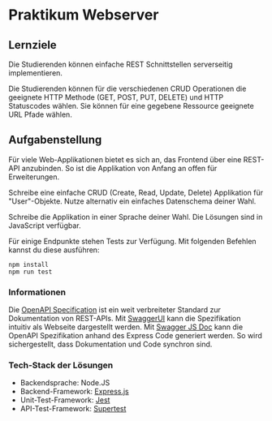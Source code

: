 # Praktikum Webserver

## Lernziele

Die Studierenden können einfache REST Schnittstellen serverseitig implementieren.

Die Studierenden können für die verschiedenen CRUD Operationen die geeignete HTTP Methode (GET, POST, PUT, DELETE) und
HTTP Statuscodes wählen. Sie können für eine gegebene Ressource geeignete URL Pfade wählen.

## Aufgabenstellung

Für viele Web-Applikationen bietet es sich an, das Frontend über eine REST-API anzubinden.
So ist die Applikation von Anfang an offen für Erweiterungen.

Schreibe eine einfache CRUD (Create, Read, Update, Delete) Applikation für "User"-Objekte.
Nutze alternativ ein einfaches Datenschema deiner Wahl.

Schreibe die Applikation in einer Sprache deiner Wahl. Die Lösungen sind in JavaScript verfügbar.

Für einige Endpunkte stehen Tests zur Verfügung.
Mit folgenden Befehlen kannst du diese ausführen:

```shell
npm install
npm run test
```



### Informationen

Die [OpenAPI Specification](https://de.wikipedia.org/wiki/OpenAPI) ist ein weit verbreiteter Standard zur Dokumentation
von REST-APIs.
Mit [SwaggerUI](https://swagger.io/tools/swagger-ui/) kann die Spezifikation intuitiv als Webseite dargestellt werden.
Mit [Swagger JS Doc](https://github.com/Surnet/swagger-jsdoc) kann die OpenAPI Spezifikation anhand des Express Code
generiert werden.
So wird sichergestellt, dass Dokumentation und Code synchron sind.

### Tech-Stack der Lösungen

- Backendsprache: Node.JS
- Backend-Framework: [Express.js](http://expressjs.com/)
- Unit-Test-Framework: [Jest](https://jestjs.io/)
- API-Test-Framework: [Supertest](https://www.npmjs.com/package/supertest)
